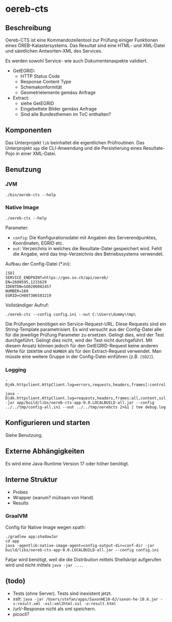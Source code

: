 # oereb-cts

## Beschreibung

Oereb-CTS ist eine Kommandozeilentool zur Prüfung einiger Funktionen eines ÖREB-Katastersystems. Das Resultat sind eine HTML- und XML-Datei und sämtlichen Antworten-XML des Services.

Es werden sowohl Service- wie auch Dokumentenaspekte validiert.

- GetEGRID:
  * HTTP Status Code
  * Response Content Type
  * Schemakonformität
  * Geometrielemente gemäss Anfrage
- Extract:
  * siehe GetEGRID
  * Eingebettete Bilder gemäss Anfrage
  * Sind alle Bundesthemen im ToC enthalten?

## Komponenten

Das Unterprojekt `lib` beinhaltet die eigentlichen Prüfroutinen. Das Unterprojekt `app` die CLI-Anwendung und die Persistierung eines Resultate-Pojo in einer XML-Datei.

## Benutzung

### JVM

```
./bin/oereb-cts --help
```

### Native Image

```
./oereb-cts --help
```

Parameter:

- `config`: Die Konfigurationsdatei mit Angaben des Serverendpunktes, Koordinaten, EGRID etc.
- `out`: Verzeichnis in welches die Resultate-Datei gespeichert wird. Fehlt die Angabe, wird das tmp-Verzeichnis des Betriebssystems verwendet.

Aufbau der Config-Datei (*.ini):

```
[SO]
SERVICE_ENDPOINT=https://geo.so.ch/api/oereb/
EN=2600595,1215629
IDENTDN=SO0200002457
NUMBER=168
EGRID=CH807306583219
```

Vollständiger Aufruf:

```
./oereb-cts --config config.ini --out C:\Users\dummy\tmp\
```


Die Prüfungen benötigen ein Service-Request-URL. Diese Requests sind ein String-Template  parametrisiert. Es wird versucht aus der Config-Datei alle für die jeweilige Prüfung Parameter zu ersetzen. Gelingt dies, wird der Test durchgeführt. Gelingt dies nicht, wird der Test nicht durchgeführt. Mit diesem Ansatz können jedoch für den GetEGRID-Request keine anderen Werte für `IDENTDN` und `NUMBER` als für den Extract-Request verwendet. Man müsste eine weitere Gruppe in der Config-Datei einführen (z.B. `[SO2]`).

### Logging

```
-Djdk.httpclient.HttpClient.log=errors,requests,headers,frames[:control:data:window:all],content,ssl,trace,channel,all
```

```
java -Djdk.httpclient.HttpClient.log=requests,headers,frames:all,content,ssl,trace,channel,all -jar app/build/libs/oereb-cts-app-0.0.LOCALBUILD-all.jar --config ../../tmp/config-all.ini --out ../../tmp/oerebcts 2>&1 | tee debug.log
```

## Konfigurieren und starten

Siehe Benutzung.

## Externe Abhängigkeiten

Es wird eine Java-Runtime Version 17 oder höher benötigt.

## Interne Struktur

- Probes
- Wrapper (warum? mühsam von Hand)
- Results

### GraalVM

Config für Native Image wegen xpath:

```
./gradlew app:shadowJar
cd app
java -agentlib:native-image-agent=config-output-dir=conf-dir -jar build/libs/oereb-cts-app-0.0.LOCALBUILD-all.jar --config config.ini
```

Fatjar wird benötigt, weil die die Distribution mittels Shellskript aufgerufen wird und nicht mittels `java -jar ...`.

## (todo)
- Tests (ohne Server). Tests sind inexistent jetzt.
- xslt: `java -jar /Users/stefan/apps/SaxonHE10-6J/saxon-he-10.6.jar -s:result.xml -xsl:xml2html.xsl -o:result.html`
- /url/-Response nicht als xml speichern.
- picocli?

